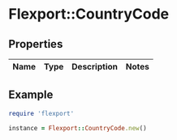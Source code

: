 # Flexport::CountryCode

## Properties

| Name | Type | Description | Notes |
| ---- | ---- | ----------- | ----- |

## Example

```ruby
require 'flexport'

instance = Flexport::CountryCode.new()
```

